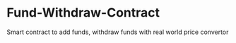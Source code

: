 # Fund-Withdraw-Contract

Smart contract to add funds, withdraw funds with real world price convertor
